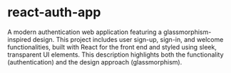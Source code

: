 # react-auth-app
A modern authentication web application featuring a glassmorphism-inspired design. This project includes user sign-up, sign-in, and welcome functionalities, built with React for the front end and styled using sleek, transparent UI elements.  This description highlights both the functionality (authentication) and the design approach (glassmorphism).
